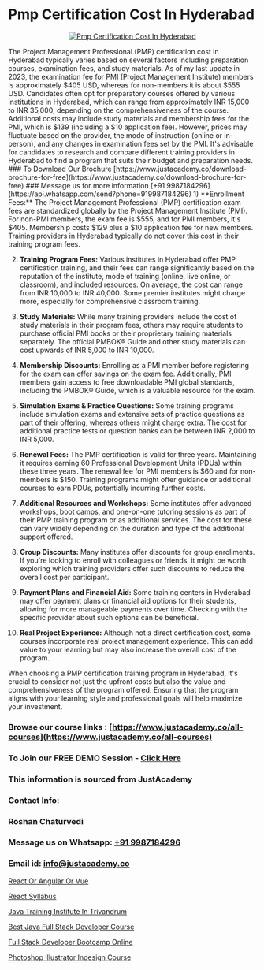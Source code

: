 # Pmp Certification Cost In Hyderabad

<p align="center">
  <a href="https://justacademy.co/course-detail/pmp-certification-training">
    <img src="https://justacademy.co/storage2/course_image/1709713463_course_image.webp" alt="Pmp Certification Cost In Hyderabad">
  </a>
</p>
The Project Management Professional (PMP) certification cost in Hyderabad typically varies based on several factors including preparation courses, examination fees, and study materials. As of my last update in 2023, the examination fee for PMI (Project Management Institute) members is approximately $405 USD, whereas for non-members it is about $555 USD. Candidates often opt for preparatory courses offered by various institutions in Hyderabad, which can range from approximately INR 15,000 to INR 35,000, depending on the comprehensiveness of the course. Additional costs may include study materials and membership fees for the PMI, which is $139 (including a $10 application fee). However, prices may fluctuate based on the provider, the mode of instruction (online or in-person), and any changes in examination fees set by the PMI. It's advisable for candidates to research and compare different training providers in Hyderabad to find a program that suits their budget and preparation needs.
### To Download Our Brochure [https://www.justacademy.co/download-brochure-for-free](https://www.justacademy.co/download-brochure-for-free)
### Message us for more information [+91 9987184296](https://api.whatsapp.com/send?phone=919987184296)
1) **Enrollment Fees:** The Project Management Professional (PMP) certification exam fees are standardized globally by the Project Management Institute (PMI). For non-PMI members, the exam fee is $555, and for PMI members, it's $405. Membership costs $129 plus a $10 application fee for new members. Training providers in Hyderabad typically do not cover this cost in their training program fees.

2) **Training Program Fees:** Various institutes in Hyderabad offer PMP certification training, and their fees can range significantly based on the reputation of the institute, mode of training (online, live online, or classroom), and included resources. On average, the cost can range from INR 10,000 to INR 40,000. Some premier institutes might charge more, especially for comprehensive classroom training.

3) **Study Materials:** While many training providers include the cost of study materials in their program fees, others may require students to purchase official PMI books or their proprietary training materials separately. The official PMBOK® Guide and other study materials can cost upwards of INR 5,000 to INR 10,000.

4) **Membership Discounts:** Enrolling as a PMI member before registering for the exam can offer savings on the exam fee. Additionally, PMI members gain access to free downloadable PMI global standards, including the PMBOK® Guide, which is a valuable resource for the exam.

5) **Simulation Exams & Practice Questions:** Some training programs include simulation exams and extensive sets of practice questions as part of their offering, whereas others might charge extra. The cost for additional practice tests or question banks can be between INR 2,000 to INR 5,000.

6) **Renewal Fees:** The PMP certification is valid for three years. Maintaining it requires earning 60 Professional Development Units (PDUs) within these three years. The renewal fee for PMI members is $60 and for non-members is $150. Training programs might offer guidance or additional courses to earn PDUs, potentially incurring further costs.

7) **Additional Resources and Workshops:** Some institutes offer advanced workshops, boot camps, and one-on-one tutoring sessions as part of their PMP training program or as additional services. The cost for these can vary widely depending on the duration and type of the additional support offered.

8) **Group Discounts:** Many institutes offer discounts for group enrollments. If you're looking to enroll with colleagues or friends, it might be worth exploring which training providers offer such discounts to reduce the overall cost per participant.

9) **Payment Plans and Financial Aid:** Some training centers in Hyderabad may offer payment plans or financial aid options for their students, allowing for more manageable payments over time. Checking with the specific provider about such options can be beneficial.

10) **Real Project Experience:** Although not a direct certification cost, some courses incorporate real project management experience. This can add value to your learning but may also increase the overall cost of the program.

When choosing a PMP certification training program in Hyderabad, it's crucial to consider not just the upfront costs but also the value and comprehensiveness of the program offered. Ensuring that the program aligns with your learning style and professional goals will help maximize your investment.

### Browse our course links : [https://www.justacademy.co/all-courses](https://www.justacademy.co/all-courses) 
### To Join our FREE DEMO Session - [Click Here](https://www.justacademy.co/register-for-course-demo)


### This information is sourced from JustAcademy
### Contact Info:
### Roshan Chaturvedi
### Message us on Whatsapp: [+91 9987184296](https://api.whatsapp.com/send?phone=919987184296)
### Email id: [info@justacademy.co](mailto:info@justacademy.co)
                
[React Or Angular Or Vue](https://www.linkedin.com/pulse/react-angular-vue-justacademy-pune-ka38c?trackingId=ZSSKKc61guWn7igd4p974Q%3D%3D&lipi=urn%3Ali%3Apage%3Ad_flagship3_company_admin%3BXS20KxDuR2OiZGdryJTcxQ%3D%3D)

[React Syllabus](https://www.linkedin.com/pulse/react-syllabus-justacademy-beangaluru-wb1tc?trackingId=7zI5CRre9YalKuTUyO4Ihw%3D%3D&lipi=urn%3Ali%3Apage%3Ad_flagship3_company_admin%3BV%2FJdwEmZTiK5hNIeM20IVA%3D%3D)

[Java Training Institute In Trivandrum](https://medium.com/@namusn/java-training-institute-in-trivandrum-e59046b536c9)

[Best Java Full Stack Developer Course](https://medium.com/@prempja40/best-java-full-stack-developer-course-48f53c6b1c4f)

[Full Stack Developer Bootcamp Online](https://justacademyin.github.io/justacademy/full-stack-developer-bootcamp-online)

[Photoshop Illustrator Indesign Course](https://justacademyin.github.io/justacademy/photoshop-illustrator-indesign-course)


